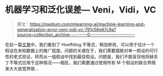 # 机器学习和泛化误差— Veni，Vidi，VC

> 原文：<https://medium.com/mlearning-ai/machine-learning-and-generalization-error-veni-vidi-vc-791c56e67c9a?source=collection_archive---------0----------------------->

在前一篇[文章](/nerd-for-tech/machine-learning-and-generalization-error-is-learning-possible-cff8721285e0)中，我们看到了 Hoeffding 不等式，稍加修改，可以用于估计一个假设在未知数据上的推广程度。问题的关键在于，我们需要摆脱对单一假设的可行性的老式验证，转而从一组假设中找到最佳假设。问题是，我们不能盲目地将赫夫丁不等式应用于这种情况——相反，我们需要通过使用所有 M 个假设的联合界限来大大放宽界限…
